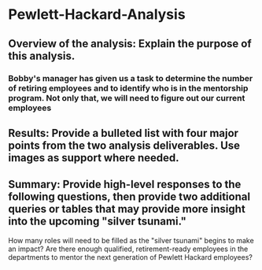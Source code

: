 # Pewlett-Hackard-Analysis

## Overview of the analysis: Explain the purpose of this analysis.

### Bobby's manager has given us a task to determine the number of retiring employees and to identify who is in the mentorship program. Not only that, we will need to figure out our current employees

## Results: Provide a bulleted list with four major points from the two analysis deliverables. Use images as support where needed.

## Summary: Provide high-level responses to the following questions, then provide two additional queries or tables that may provide more insight into the upcoming "silver tsunami."
How many roles will need to be filled as the "silver tsunami" begins to make an impact?
Are there enough qualified, retirement-ready employees in the departments to mentor the next generation of Pewlett Hackard employees?
